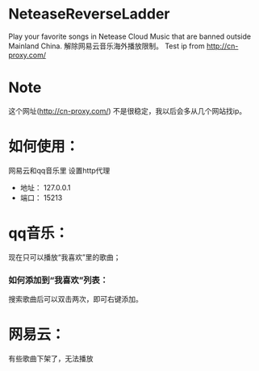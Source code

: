 # NeteaseReverseLadder
Play your favorite songs in Netease Cloud Music that are banned outside Mainland China. 
解除网易云音乐海外播放限制。
Test ip from http://cn-proxy.com/
# Note
这个网址(http://cn-proxy.com/) 不是很稳定，我以后会多从几个网站找ip。
# 如何使用：
网易云和qq音乐里 设置http代理
- 地址： 127.0.0.1
- 端口： 15213
# qq音乐：
现在只可以播放“我喜欢”里的歌曲；
### 如何添加到“我喜欢”列表：
搜索歌曲后可以双击两次，即可右键添加。
# 网易云：
有些歌曲下架了，无法播放
